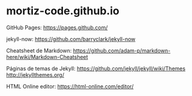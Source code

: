 # mortiz-code.github.io

GitHub Pages:
  https://pages.github.com/

jekyll-now: 
  https://github.com/barryclark/jekyll-now

Cheatsheet de Markdown:
  https://github.com/adam-p/markdown-here/wiki/Markdown-Cheatsheet

Páginas de temas de Jekyll:
  https://github.com/jekyll/jekyll/wiki/Themes
  http://jekyllthemes.org/

HTML Online editor:
  https://html-online.com/editor/

